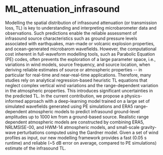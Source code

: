 # ML_attenuation_infrasound
Modelling the spatial distribution of infrasound attenuation (or transmission loss, TL) is key to understanding and interpreting microbarometer data and observations. Such predictions enable the reliable assessment of infrasound source characteristics such as ground pressure levels associated with earthquakes, man-made or volcanic explosion properties, and ocean-generated microbarom wavefields. However, the computational cost inherent in full-waveform modelling tools, such as Parabolic Equation (PE) codes, often prevents the exploration of a large parameter space, i.e., variations in wind models, source frequency, and source location, when deriving reliable estimates of source or atmospheric properties -- in particular for real-time and near-real-time applications. Therefore, many studies rely on analytical regression-based heuristic TL equations that neglect complex vertical wind variations and the range-dependent variation in the atmospheric properties. This introduces significant uncertainties in the predicted TL. In the current contribution, we propose a physics-informed approach with a deep-learning model trained on a large set of simulated wavefields generated using PE simulations and ERA5 range-dependent atmospheric models to predict infrasound ground-level amplitudes up to 1000 km from a ground-based source. Realistic range dependent atmospheric models are constructed by combining ERA5, NRLMSISE-00, and HWM-14 atmospheric models, and small-scale gravity-wave perturbations computed using the Gardner model. Given a set of wind profiles as input, our new modelling framework provides a fast (0.05 s runtime) and reliable (~5 dB error on average, compared to PE simulations) estimate of the infrasound TL.
